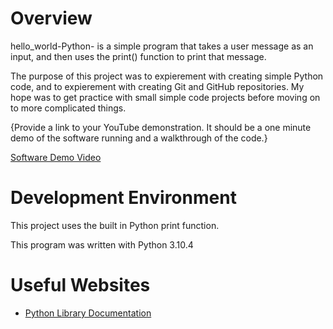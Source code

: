 # Overview

hello_world-Python- is a simple program that takes a user message as an input, and then uses the
print() function to print that message.

The purpose of this project was to expierement with creating simple Python code, and to expierement
with creating Git and GitHub repositories. My hope was to get practice with small simple code projects
before moving on to more complicated things.

{Provide a link to your YouTube demonstration.  It should be a one minute demo of the software running and a walkthrough of the code.}

[Software Demo Video](http://youtube.link.goes.here)

# Development Environment

This project uses the built in Python print function.

This program was written with Python 3.10.4

# Useful Websites

* [Python Library Documentation](https://docs.python.org/3/library/functions.html)
